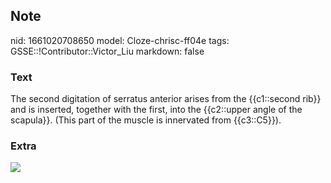 ## Note
nid: 1661020708650
model: Cloze-chrisc-ff04e
tags: GSSE::!Contributor::Victor_Liu
markdown: false

### Text
<div>
  The second digitation of serratus anterior arises from the
  {{c1::second rib}} and is inserted, together with the first, into
  the {{c2::upper angle of the scapula}}. (This part of the muscle
  is innervated from {{c3::C5}}).
</div>

### Extra
<img src="paste-f7fdce730849a08b121bd0e07e3a7d298669ed2e.jpg">
